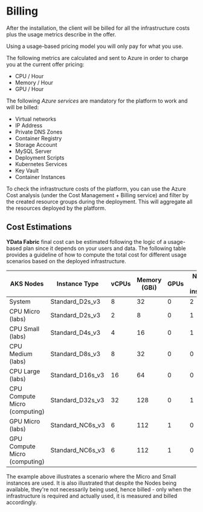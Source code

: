 # Billing
After the installation, the client will be billed for all the infrastructure costs plus the usage metrics describe in the offer.

Using a usage-based pricing model you will only pay for what you use.

The following metrics are calculated and sent to Azure in order to charge you at the current offer pricing:

- CPU / Hour
- Memory / Hour
- GPU / Hour

The following *Azure services* are mandatory for the platform to work and will be billed:

- Virtual networks
- IP Address
- Private DNS Zones
- Container Registry
- Storage Account
- MySQL Server
- Deployment Scripts
- Kubernetes Services
- Key Vault
- Container Instances

To check the infrastructure costs of the platform, you can use the Azure Cost analysis (under the Cost Management + Billing service) and filter by the
created resource groups during the deployment. This will aggregate all the resources deployed by the platform.

## Cost Estimations

**YData Fabric** final cost can be estimated following the logic of a usage-based plan since it depends on your users and data. The following table provides
a guideline of how to compute the total cost for different usage scenarios based on the deployed infrastructure.

| AKS Nodes | Instance Type | vCPUs | Memory (GBi) | GPUs | Number of instances | % Usage/ CPU/Hour | % Usage/ Memory/Hour | % Usage/ GPU/Hour | Cost Azure/Hour | Cost Azure/Day | Cost YData/Hour | Cost YData/Day |
| --- | --- | --- | --- | --- | --- | --- | --- | --- | --- | --- | --- | --- |
| System | Standard_D2s_v3 | 8 | 32 | 0 | 2 | 30 | 30 | 0 | 0.4800 | 23.04 | 0.288 | 6.912 |
| CPU Micro (labs) | Standard_D2s_v3 | 2 | 8 | 0 | 1 | 50 | 50 | 0 | 0.1200 | 2.88 | 0.06 | 1.44 |
| CPU Small (labs) | Standard_D4s_v3 | 4 | 16 | 0 | 1 | 50 | 50 | 0 | 0.2400 | 5.76 | 0.12 | 2.88 |
| CPU Medium (labs) | Standard_D8s_v3 | 8 | 32 | 0 | 0 | 0 | 0 | 0 | 0.4800 | 0 | 0 | 0 |
| CPU Large (labs) | Standard_D16s_v3 | 16 | 64 | 0 | 0 | 0 | 0 | 0 | 0.9600 | 0 | 0 | 0 |
| CPU Compute Micro (computing) | Standard_D32s_v3 | 32 | 128 | 0 | 1 | 80 | 80 | 0 | 1.9200 | 46.08 | 1.536 | 36.864 |
| GPU Micro (labs) | Standard_NC6s_v3 | 6 | 112 | 1 | 0 | 0 | 0 | 0 | 3.8230 | 0 | 0 | 0 |
| GPU Compute Micro (computing) | Standard_NC6s_v3 | 6 | 112 | 1 | 0 | 0 | 0 | 0 | 3.8230 | 0 | 0 | 0 |

The example above illustrates a scenario where the Micro and Small instances are used.
It is also illustrated that despite the Nodes being available, they're not necessarily being used, hence billed - only when the infrastructure is required and actually used,
it is measured and billed accordingly.

